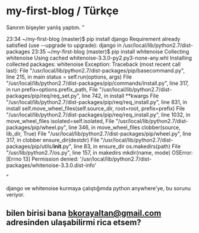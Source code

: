 # my-first-blog / Türkçe

Sanırım bişeyler yanlış yaptım.
"

23:34 ~/my-first-blog (master)$ pip install django
Requirement already satisfied (use --upgrade to upgrade): django in /usr/local/lib/python2.7/dist-packages
23:35 ~/my-first-blog (master)$ pip install whitenoise
Collecting whitenoise
  Using cached whitenoise-3.3.0-py2.py3-none-any.whl
Installing collected packages: whitenoise
Exception:
Traceback (most recent call last):
  File "/usr/local/lib/python2.7/dist-packages/pip/basecommand.py", line 215, in main
    status = self.run(options, args)
  File "/usr/local/lib/python2.7/dist-packages/pip/commands/install.py", line 317, in run
    prefix=options.prefix_path,
  File "/usr/local/lib/python2.7/dist-packages/pip/req/req_set.py", line 742, in install
    **kwargs
  File "/usr/local/lib/python2.7/dist-packages/pip/req/req_install.py", line 831, in install
    self.move_wheel_files(self.source_dir, root=root, prefix=prefix)
  File "/usr/local/lib/python2.7/dist-packages/pip/req/req_install.py", line 1032, in move_wheel_files
    isolated=self.isolated,
  File "/usr/local/lib/python2.7/dist-packages/pip/wheel.py", line 346, in move_wheel_files
    clobber(source, lib_dir, True)
  File "/usr/local/lib/python2.7/dist-packages/pip/wheel.py", line 317, in clobber
    ensure_dir(destdir)
  File "/usr/local/lib/python2.7/dist-packages/pip/utils/__init__.py", line 83, in ensure_dir
    os.makedirs(path)
  File "/usr/lib/python2.7/os.py", line 157, in makedirs
    mkdir(name, mode)
OSError: [Errno 13] Permission denied: '/usr/local/lib/python2.7/dist-packages/whitenoise-3.3.0.dist-info'

"

django ve whitenoise kurmaya çalıştığımda python anywhere'ye, bu sorunu veriyor.

## bilen birisi bana bkorayaltan@gmail.com adresinden ulaşabilirmi rica etsem?
